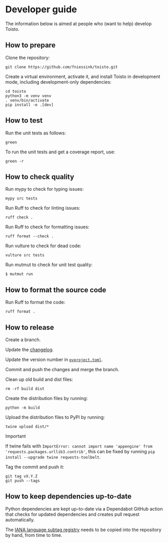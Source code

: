 # Developer guide

The information below is aimed at people who (want to help) develop Toisto.

## How to prepare

Clone the repository:

```console
git clone https://github.com/fniessink/toisto.git
```

Create a virtual environment, activate it, and install Toisto in development mode, including development-only dependencies:

```console
cd toisto
python3 -m venv venv
. venv/bin/activate
pip install -e .[dev]
```

## How to test

Run the unit tests as follows:

```console
green
```

To run the unit tests and get a coverage report, use:

```console
green -r
```

## How to check quality

Run mypy to check for typing issues:

```console
mypy src tests
```

Run Ruff to check for linting issues:

```console
ruff check .
```

Run Ruff to check for formatting issues:

```console
ruff format --check .
```

Run vulture to check for dead code:

```console
vulture src tests
```

Run mutmut to check for unit test quality:

```console
$ mutmut run
```

## How to format the source code

Run Ruff to format the code:

```console
ruff format .
```

## How to release

Create a branch.

Update the [changelog](../CHANGELOG.md).

Update the version number in [`pyproject.toml`](../pyproject.toml).

Commit and push the changes and merge the branch.

Clean up old build and dist files:

```console
rm -rf build dist
```

Create the distribution files by running:

```console
python -m build
```

Upload the distribution files to PyPI by running:

```console
twine upload dist/*
```

> [!IMPORTANT]
> If twine fails with `ImportError: cannot import name 'appengine' from 'requests.packages.urllib3.contrib'`, this can be fixed by running `pip install --upgrade twine requests-toolbelt`.

Tag the commit and push it:

```console
git tag vX.Y.Z
git push --tags
```

## How to keep dependencies up-to-date

Python dependencies are kept up-to-date via a Dependabot GitHub action that checks for updated dependencies and creates pull request automatically.

The [IANA language subtag registry](https://www.iana.org/assignments/language-subtag-registry) needs to be copied into the repository by hand, from time to time.
